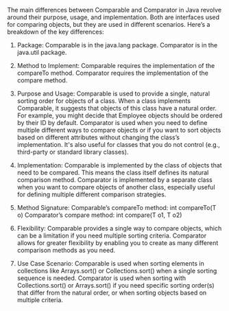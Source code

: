 The main differences between Comparable and Comparator in Java revolve around their purpose, usage, and implementation. Both are interfaces used for comparing objects, but they are used in different scenarios. Here’s a breakdown of the key differences:

1. Package:
Comparable is in the java.lang package.
Comparator is in the java.util package.

3. Method to Implement:
Comparable requires the implementation of the compareTo method.
Comparator requires the implementation of the compare method.

4. Purpose and Usage:
Comparable is used to provide a single, natural sorting order for objects of a class. When a class implements Comparable, it suggests that objects of this class have a natural order. For example, you might decide that Employee objects should be ordered by their ID by default.
Comparator is used when you need to define multiple different ways to compare objects or if you want to sort objects based on different attributes without changing the class’s implementation. It's also useful for classes that you do not control (e.g., third-party or standard library classes).

5. Implementation:
Comparable is implemented by the class of objects that need to be compared. This means the class itself defines its natural comparison method.
Comparator is implemented by a separate class when you want to compare objects of another class, especially useful for defining multiple different comparison strategies.

6. Method Signature:
Comparable’s compareTo method: int compareTo(T o)
Comparator’s compare method: int compare(T o1, T o2)

7. Flexibility:
Comparable provides a single way to compare objects, which can be a limitation if you need multiple sorting criteria.
Comparator allows for greater flexibility by enabling you to create as many different comparison methods as you need.

8. Use Case Scenario:
Comparable is used when sorting elements in collections like Arrays.sort() or Collections.sort() when a single sorting sequence is needed.
Comparator is used when sorting with Collections.sort() or Arrays.sort() if you need specific sorting order(s) that differ from the natural order, or when sorting objects based on multiple criteria.
